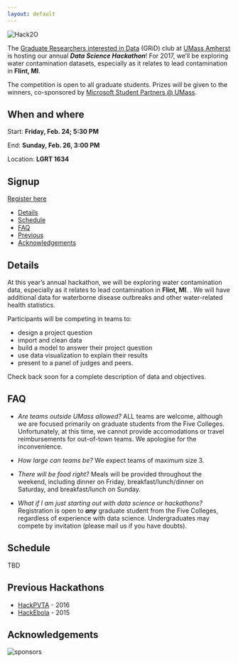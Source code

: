 ```yaml
---
layout: default
---
```


<link rel="stylesheet" href="https://maxcdn.bootstrapcdn.com/font-awesome/4.5.0/css/font-awesome.min.css">

![Hack2O](http://gridclub.io/Hack2O/assets/hack2ologo.png)

The [Graduate Researchers interested in Data](http://www.gridclub.io) (GRiD) club at [UMass Amherst](http://www.umass.edu) is hosting our annual ***Data Science Hackathon***! For 2017, we’ll be exploring water contamination datasets, especially as it relates to lead contamination in **Flint, MI**. 

The competition is open to all graduate students. Prizes will be given to the winners, co-sponsored by [Microsoft Student Partners @ UMass](https://www.facebook.com/groups/198842233863002/). 


## <a name="placetime"></a> When and where

Start: **Friday, Feb. 24; 5:30 PM**

End: **Sunday, Feb. 26, 3:00 PM**

Location: **LGRT 1634**


## <a name="signup"></a> Signup

<a href="https://docs.google.com/forms/d/e/1FAIpQLSfaGPM2AMbRzUOEENchr2A5HuQh3aUSdJDXX-qC4Ln3t0QCFQ/viewform" class="button">Register here</a>


- [Details](#dataset)
- [Schedule](#programme)
- [FAQ](#faq)
- [Previous](#prevhack)
- [Acknowledgements](#ack)


## <a name="dataset"></a> Details

At this year’s annual hackathon, we will be exploring water contamination data, especially as it relates to lead contamination in **Flint, MI**. . We will have additional data for waterborne disease outbreaks and other water-related health statistics.

Participants will be competing in teams to:
* design a project question
* import and clean data
* build a model to answer their project question
* use data visualization to explain their results
* present to a panel of judges and peers.

Check back soon for a complete description of data and objectives.


## <a name="faq"></a> FAQ

- *Are teams outside UMass allowed?*
    ALL teams are welcome, although we are focused primarily on graduate students from the Five Colleges. Unfortunately, at this time, we cannot provide accomodations or travel reimbursements for out-of-town teams. We apologise for the inconvenience.

- *How large can teams be?*
    We expect teams of maximum size 3. 

- *There will be food right?* 
    Meals will be provided throughout the weekend, including dinner on Friday, breakfast/lunch/dinner on Saturday, and breakfast/lunch on Sunday.   

- *What if I am just starting out with data science or hackathons?*
    Registration is open to ***any*** graduate student from the Five Colleges, regardless of experience with data science. Undergraduates may compete by invitation (please mail us if you have doubts).    


## <a name="keynote"></a> Schedule
TBD

## <a name="prevhack"></a> Previous Hackathons
- [HackPVTA](http://gridclub.io/HackPVTA/) - 2016
- [HackEbola](http://gridclub.io/ebola-hackfest) - 2015

## <a name="ack"></a>Acknowledgements
![sponsors](http://gridclub.io/Hack2O/assets/sponsors.png)


